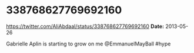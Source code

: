 # 338768627769692160
https://twitter.com/AliAbdaal/status/338768627769692160
**Date:** 2013-05-26

Gabrielle Aplin is starting to grow on me @EmmanuelMayBall #hype
